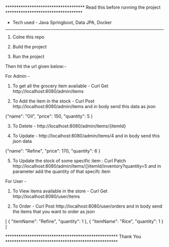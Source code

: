 ************************************ Read this before running the project ***********************************

* Tech used - Java Springboot, Data JPA, Docker
*************************************************************************************************************
1. Colne this repo

2. Build the project

3. Run the project

 Then hit the url given below:-
 
 For Admin -
1. To get all the grocery item available - Curl Get http://localhost:8080/admin/items

2. To Add the item in the stock - Curl Post http://localhost:8080/admin/items and in body send this data as json

{"name": "Oil",
"price": 150,
"quantity": 5
}

3. To Delete - http://localhost:8080/admin/items/{itemId}

4. To Update - http://localhost:8080/admin/items/4 and in body send this json data

{"name": "Refine",
"price": 170,
"quantity": 6
}

5. To Update the stock of some specific item : Curl Patch http://localhost:8080/admin/items/{}itemId/inventory?quantity=5 and in parameter add the quantity of that specifc item

For User -

1. To View items available in the store - Curl Get http://localhost:8080/user/items

2. To Order - Curl Post http://localhost:8080/user/orders and in body send the items that you want to order as json

[
  {
    "itemName": "Refine",
    "quantity": 1
  },
  {
    "itemName": "Rice",
    "quantity": 1
  }
]



*************************************************** Thank You ***************************************************
